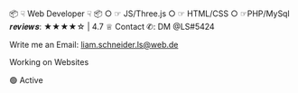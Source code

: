 📦 ☟ Web Developer ☟ 📦
○ ☞ JS/Three.js 
○ ☞ HTML/CSS
○ ☞PHP/MySql
𝒓𝒆𝒗𝒊𝒆𝒘𝒔: ★★★★☆ | 4.7 ♕
Contact ✆: DM @LS#5424

Write me an Email: liam.schneider.ls@web.de 

Working on Websites

🟢 Active
